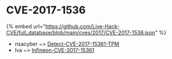 # CVE-2017-1536
{% embed url="https://github.com/Live-Hack-CVE/full_database/blob/main/cves/2017/CVE-2017-1536.json" %}

* nsacyber ~> [Detect-CVE-2017-15361-TPM](https://www.alice-snow.ru/2017/database/cve-2017-1536/detect-cve-2017-15361-tpm-nsacyber)
* lva ~> [Infineon-CVE-2017-15361](https://www.alice-snow.ru/2017/database/cve-2017-1536/infineon-cve-2017-15361-lva)